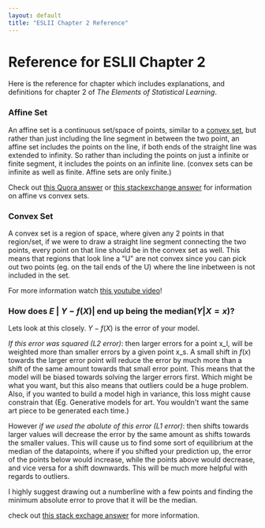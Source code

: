 ```yaml
---
layout: default
title: "ESLII Chapter 2 Reference"
---
```

# Reference for ESLII Chapter 2
Here is the reference for chapter which includes explanations, and definitions for chapter 2 of *The Elements of Statistical Learning*.

### <a id="affine_set"></a>Affine Set
An affine set is a continuous set/space of points, similar to a [convex set](#convex_set), but rather than just including the line segment in between the two point, an affine set includes the points on the line, if both ends of the straight line was extended to infinity. So rather than including the points on just a infinite or finite segment, it includes the points on an infinite line. (convex sets can be infinite as well as finite. Affine sets are only finite.)

Check out [this Quora answer](https://www.quora.com/What-the-relationship-between-affine-set-and-convex-set) or [this stackexchange answer](https://math.stackexchange.com/questions/88750/convexity-and-affineness) for information on affine vs convex sets.

### <a id="convex_set"></a>Convex Set
A convex set is a region of space, where given any 2 points in that region/set, if we were to draw a straight line segment connecting the two points, every point on that line should be in the convex set as well. This means that regions that look line a "U" are not convex since you can pick out two points (eg. on the tail ends of the U) where the line inbetween is not included in the set. 

For more information watch [this youtube video](https://www.youtube.com/watch?v=VcTIOQpRG1o)!

### <a id="l1_to_median"></a>How does $E\mathbin{\vert}Y - f(X)\mathbin{\vert}$ end up being the median($Y$\|$X=x$)?
Lets look at this closely. $Y - f(X)$ is the error of your model. 

_If this error was squared (L2 error)_: then larger errors for a point x_l, will be weighted more than smaller errors by a given point x_s. A small shift in $f(x)$ towards the larger error point will reduce the error by much more than a shift of the same amount towards that small error point. This means that the model will be biased towards solving the larger errors first. Which might be what you want, but this also means that outliers could be a huge problem. Also, if you wanted to build a model high in variance, this loss might cause constrain that (Eg. Generative models for art. You wouldn't want the same art piece to be generated each time.)

However _if we used the abolute of this error (L1 error)_: then shifts towards larger values will decrease the error by the same amount as shifts towards the smaller values. This will cause us to find some sort of equilibrium at the median of the datapoints, where if you shifted your prediction up, the error of the points below would increase, while the points above would decrease, and vice versa for a shift downwards. This will be much more helpful with regards to outliers.

I highly suggest drawing out a numberline with a few points and finding the minimum absolute error to prove that it will be the median.

check out [this stack exchage answer](https://stats.stackexchange.com/questions/34613/l1-regression-estimates-median-whereas-l2-regression-estimates-mean) for more information.